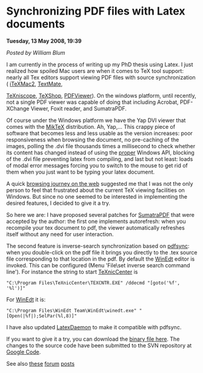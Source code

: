<script type="text/javascript">
var metadata = { 
    entryId : 'entry080514-043933',
    publishDate : 'Wed, 21 Oct 2015 17:53:16 +0000',
    postDate : '2008-05-14 02:39:33',
    legacyViews : 18131 // as of Oct 30th 2015
};
</script>

# Synchronizing PDF files with Latex documents 
**Tuesday, 13 May 2008, 19:39**

_Posted by William Blum_

I am currently in the process of writing up my PhD thesis using Latex. I just realized how spoiled Mac users are when it comes to TeX tool support: nearly all Tex editors support viewing PDF files with source synchronization (
[iTeXMac2](http://itexmac.sourceforge.net/), [TextMate](http://macromates.com/),

[TeXniscope](http://www2.ing.unipi.it/~d9615/homepage/texniscope.html),
[TeXShop](http://www.uoregon.edu/~koch/texshop/),
[PDFViewer](http://www.object-craft.com.au/projects/macosxutils/pdfviewer.html)). On the windows platform, until recently, not a single PDF viewer was capable of doing that including Acrobat, PDF-XChange Viewer, Foxit reader, and SumatraPDF.

Of course under the Windows platform we have the Yap DVI viewer that comes with the [MikTeX](http://miktex.org/) 
distribution. Ah, Yap,... This crappy piece of software that becomes less and less usable as the version increases: poor responsiveness when browsing the document, no pre-caching of the images, polling the .dvi file thousands times a millisecond to check whether its content has changed instead of using the [proper](http://msdn.microsoft.com/en-us/library/aa365465(VS.85).aspx) Windows API, blocking of the .dvi file preventing latex from compiling, and last but not least: loads of modal error messages forcing you to switch to the mouse to get rid of them when you just want to be typing your latex document.

A quick [browsing journey on the web](http://magic.aladdin.cs.cmu.edu/2008/01/02/sumatrapdf-08-released/) suggested me that I was not the only person to feel that frustrated about the current TeX viewing facilities on Windows. But since no one seemed to be interested in implementing the desired features, I decided to give it a try.

So here we are: I have proposed several patches for [SumatraPDF](http://blog.kowalczyk.info/software/sumatrapdf/) that were accepted by the author: the first one implements autorefresh: when you recompile your tex document to pdf, the viewer automatically refreshes itself without any need for user interaction.

The second feature is inverse-search synchronization based on [pdfsync](http://itexmac.sourceforge.net/pdfsync.html):
 when you double-click on the pdf file it brings you directly to the .tex source file corresponding to that location in the pdf. By default the [WinEdt](http://www.winedt.com/) editor is invoked. 
 This can be configured (Menu 'File\set inverse search command line'). For instance the string to start [TeXnicCenter](http://www.toolscenter.org/) is

    "C:\Program Files\TeXnicCenter\TEXCNTR.EXE" /ddecmd "[goto('%f', '%l')]"

For [WinEdt](http://www.winedt.com/) it is:

    "C:\Program Files\WinEdt Team\WinEdt\winedt.exe" "[Open(|%f|);SelPar(%l,8)]"

I have also updated [LatexDaemon](http://william.famille-blum.org/software/latexdaemon/index.html) to make it compatible with pdfsync.

If you want to give it a try, you can download the [binary file here](http://william.famille-blum.org/software/sumatra/SumatraPDF-sync.exe).
The changes to the source code have been submitted to the SVN repository at [Google Code](http://code.google.com/p/sumatrapdf/).

See also [these](http://blog.kowalczyk.info/forum_sumatra/topic.php?TopicId=840&amp;Posts=7) 
[forum](http://blog.kowalczyk.info/forum_sumatra/topic.php?TopicId=864&amp;Posts=4)
 [posts](http://blog.kowalczyk.info/forum_sumatra/topic.php?TopicId=868&amp;Posts=0)